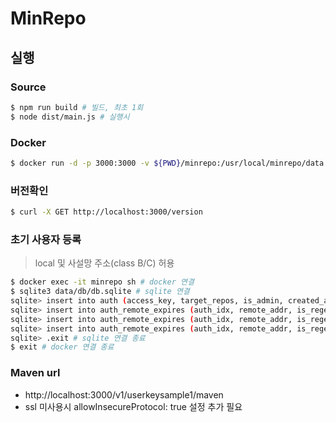 # MinRepo

## 실행

### Source

```bash
$ npm run build # 빌드, 최초 1회
$ node dist/main.js # 실행시
```

### Docker

```bash
$ docker run -d -p 3000:3000 -v ${PWD}/minrepo:/usr/local/minrepo/data --name minrepo --restart unless-stopped mparang/minrepo:0.1.0
```

### 버전확인
```bash
$ curl -X GET http://localhost:3000/version
```

### 초기 사용자 등록
> local 및 사설망 주소(class B/C) 허용

```sh
$ docker exec -it minrepo sh # docker 연결
$ sqlite3 data/db/db.sqlite # sqlite 연결
sqlite> insert into auth (access_key, target_repos, is_admin, created_at) values ('userkeysample1',1,0,1638347959);
sqlite> insert into auth_remote_expires (auth_idx, remote_addr, is_regexp) values (1,'^(::ffff:)?127\.0\.0\.1$',1);
sqlite> insert into auth_remote_expires (auth_idx, remote_addr, is_regexp) values (1,'^(::ffff:)?172\.(1[6-9]|2[0-9]|3[0-1])\.\d{1,3}\.\d{1,3}$',1);
sqlite> insert into auth_remote_expires (auth_idx, remote_addr, is_regexp) values (1,'^(::ffff:)?192\.168\.\d{1,3}\.\d{1,3}$',1);
sqlite> .exit # sqlite 연결 종료
$ exit # docker 연결 종료
```

### Maven url
- http://localhost:3000/v1/userkeysample1/maven
- ssl 미사용시 allowInsecureProtocol: true 설정 추가 필요